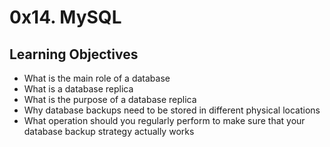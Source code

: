 # 0x14. MySQL

## Learning Objectives

- What is the main role of a database  
- What is a database replica  
- What is the purpose of a database replica  
- Why database backups need to be stored in different physical locations  
- What operation should you regularly perform to make sure that your database backup strategy actually works  
